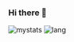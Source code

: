 ### Hi there 👋

<!--
**daudputra/daudputra** is a ✨ _special_ ✨ repository because its `README.md` (this file) appears on your GitHub profile.

Here are some ideas to get you started:

- 🔭 I’m currently working on ...
- 🌱 I’m currently learning ...
- 👯 I’m looking to collaborate on ...
- 🤔 I’m looking for help with ...
- 💬 Ask me about ...
- 📫 How to reach me: ...
- 😄 Pronouns: ...
- ⚡ Fun fact: ...
-->



<img alt="mystats" src="https://github-readme-stats.vercel.app/api?username=daudputra&show_icons=true&theme=transparent"/>
<img alt="lang" src="https://github-readme-stats.vercel.app/api/top-langs/?username=daudputra&layout=compact"/>

